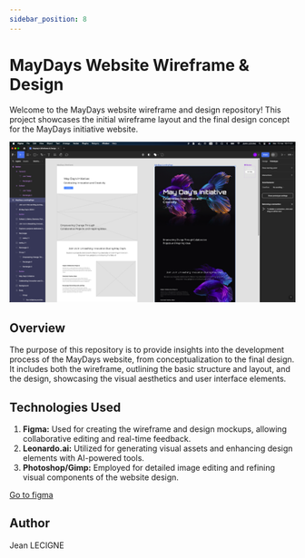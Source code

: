 ```yaml
---
sidebar_position: 8
---
```

# MayDays Website Wireframe & Design

Welcome to the MayDays website wireframe and design repository! This project showcases the initial wireframe layout and the final design concept for the MayDays initiative website.

![figme_img](../../static/img/project_img/figma_wireframe.png)


## Overview

The purpose of this repository is to provide insights into the development process of the MayDays website, from conceptualization to the final design. It includes both the wireframe, outlining the basic structure and layout, and the design, showcasing the visual aesthetics and user interface elements.

## Technologies Used

1. **Figma:** Used for creating the wireframe and design mockups, allowing collaborative editing and real-time feedback.
2. **Leonardo.ai:** Utilized for generating visual assets and enhancing design elements with AI-powered tools.
3. **Photoshop/Gimp:** Employed for detailed image editing and refining visual components of the website design.

[Go to figma](https://www.figma.com/design/QStPzuEQjtnIFRhFv1HzQX/Mayday's-Wireframe-%26-Design?node-id=107%3A599&t=9k3fx0NfuHM5WxOS-1)

## Author
Jean LECIGNE